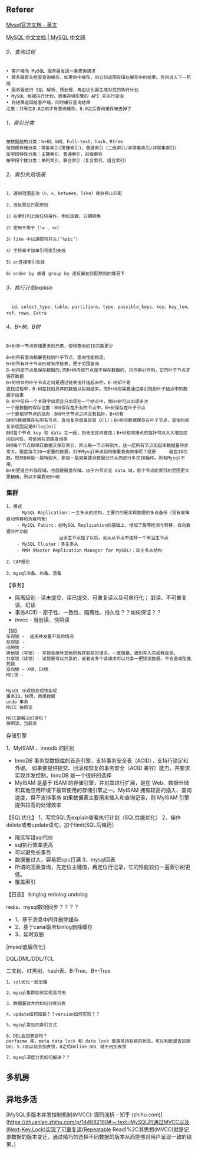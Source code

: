 ## Referer

[Mysql官方文档 - 英文](https://dev.mysql.com/doc/)

[MySQL 中文文档 | MySQL 中文网](https://www.mysqlzh.com/)

###### 0、查询过程

```
• 客户端向 MySQL 服务器发送一条查询请求
• 服务器首先检查查询缓存，如果命中缓存，则立刻返回存储在缓存中的结果。否则进入下一阶段
• 服务器进行 SQL 解析、预处理、再由优化器生成对应的执行计划
• MySQL 根据执行计划，调用存储引擎的 API 来执行查询
• 将结果返回给客户端，同时缓存查询结果
注意：只有在8.0之前才有查询缓存，8.0之后查询缓存被去掉了
```

###### 1、索引分类

```
按数据结构分类：b+树、b树、Full-text、hash、Rtree
按物理存储分类：聚集索引(聚簇索引)、普通索引（二级索引/非聚集索引/非聚集索引）
按字段特性分类：主键索引、普通索引、前缀索引
按字段个数分类：单列索引、联合索引（复合索引、组合索引）
```

###### 2、索引失效场景

```
1、遇到范围查询（>、<、between、like）就会停止匹配

2、违反最左匹配原则

1）在索引列上做任何操作，例如函数、日期转换

2）使用不等于（!= 、<>）

3）like 中以通配符开头(’%abc’)

4）字符串不加单引号索引失效

5）or连接索引失效

6）order by 或者 group by 违反最左匹配原则的情况下
```

###### 3、执行计划explain

```
  id、select_type、table、partitions、type、possible_keys、key、key_len、ref、rows、Extra
```

###### 4、B+树、B树

```
B+树单一节点存储更多的元素，使得查询的IO次数更少

B+树所有查询都要查找到叶子节点，查询性能稳定。
B+树所有叶子节点形成有序链表，便于范围查询
B-树内部节点是保存数据的;而B+树内部节点是不保存数据的，只作索引作用，它的叶子节点才保存数据
B+树相邻的叶子节点之间是通过链表指针连起来的，B-树却不是
查找过程中，B-树在找到具体的数值以后就结束，而B+树则需要通过索引找到叶子结点中的数据才结束
B-树中任何一个关键字出现且只出现在一个结点中，而B+树可以出现多次
一个是数据的保存位置：B树保存在所有的节点中，B+树保存在叶子节点
一个是相邻节点的指向：B树叶子节点之间没有指针，B+树有
B树的数据保存在所有节点，查询复杂度最好是 O(1)；B+树的数据保存在叶子节点，查询时间复杂度固定是O(log(n))
B树每个节点 key 和 data 在一起，则无法区间查找；B+树相邻接点的指针可以大大增加区间访问性，可使用在范围查询等
B树每个节点即保存数据又保存索引，所以每一节点特别大，这一层所有节点加起来数据量将非常大。磁盘每次IO一定量的数据，对于Mysql来说如何衡量查询效率呢？就是		磁盘IO次数。既然B树每一层特别大，那每一层就需要对数据分开从而进行多次IO操作。所有Mysql不用。
B+树更适合外部存储，也就是磁盘存储。由于内节点无 data 域，每个节点能索引的范围更大更精确，所以不需要用B+树
```



### 集群

```
1、模式 
	- MySQL Replication：一主多从的结构，主要目的是实现数据的多点备份（没有故障自动转移和负载均衡）
	- MySQL Fabirc：在MySQL Replication的基础上，增加了故障检测与转移，自动数据分片功能
					当该主节点挂了以后，会从从节点中选择一个来当主节点
	- MySQL Cluster：多主多从
	- MMM（Master Replication Manager for MySQL）：双主多从结构

2、CAP理论

3、mysql冷备、热备、温备
```



【事务】
- 隔离级别 - 读未提交、读已提交、可重复读以及可串行化； 脏读、不可重复读、幻读
- 事务ACID - 原子性、一致性、隔离性、持久性？？如何保证？？
- mvcc - 当前读、快照读


```markdown
【锁】
乐观锁 -  适用并发量不高的情况
悲观锁 - 
间隙锁 - 
排他锁（写锁）- 写锁会排斥其他所有获取锁的请求，一直阻塞，直到写入完成释放锁。
共享锁（读锁）- 读锁是可以共享的，或者说多个读请求可以共享一把锁读数据，不会造成阻塞。
死锁
意向锁 - X锁，IX锁
MDL锁 - 


MySQL 乐观锁悲观锁实现
事务ID，快照，原组数据
undo 事务
MVCC 快照读

MVCC能解决幻读吗？
快照读、当前读
```

存储引擎

1、MyISAM 、innodb 的区别
- InnoDB 事务型数据库的首选引擎，支持事务安全表（ACID），支持行锁定和外键。
  如果要提供提交、回滚和恢复的事务安全（ACID 兼容）能力，并要求实现并发控制，InnoDB 是一个很好的选择
- MyISAM 是基于 ISAM 的存储引擎，并对其进行扩展，是在 Web、数据仓储和其他应用环境下最常使用的存储引擎之一。MyISAM 拥有较高的插入、查询速度，但不支持事务
  如果数据表主要用来插入和查询记录，则 MyISAM 引擎提供较高的处理效率


【SQL优化】
1、写完SQL先explain查看执行计划（SQL性能优化）
2、操作delete或者update语句，加个limit(SQL后悔药）
- 降低写错sql代价
- sql执行效率更高
- 可以避免长事务
- 数据量过大，容易把cpu打满
3、mysql回表
- 所谓的回表查询，先定位主键值，再定位行记录，它的性能较扫一遍索引树更低。
- 覆盖索引

【日志】
binglog
redolog
undolog


redis、mysql数据同步？？？？
- 1、基于消息中间件删除缓存
- 2、基于canal监听binlog删除缓存
- 3、延时双删

[mysql底层优化]


DQL/DML/DDL/TCL

二叉树、红黑树、hash表、B-Tree、B+-Tree

```markdown
1、sql优化一般思路

2、mysql集群如何实现高可用

3、数据量较大的如何分库分表

4、update如何加锁？？version如何实现？？

5、mysql常见的索引方式
 
6、DDL会加表锁吗？
perfacme 库，meta data lock 和 data lock 看事务持有锁的状态，可以判断是否加锁
DDL 5.7及以前会加表锁，8之后Online DDL 就不用加表锁

7、mysql深度分页如何解决？？

```



## 多机房



## 异地多活



[MySQL多版本并发控制机制(MVCC)-源码浅析 - 知乎 (zhihu.com)](https://zhuanlan.zhihu.com/p/144682180#:~:text=MySQL的通过MVCC以及(Next-Key,Lock)实现了可重复读(Repeatable Read)%2C其思想(MVCC)就是记录数据的版本变迁，通过精巧的选择不同数据的版本从而能够对用户呈现一致的结果。)













